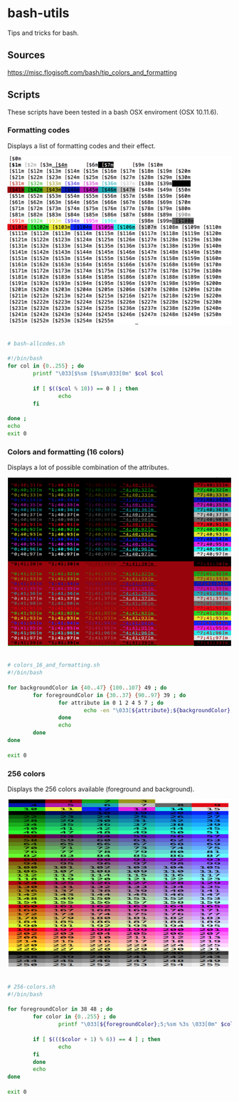 # bash-utils
Tips and tricks for bash.

## Sources
https://misc.flogisoft.com/bash/tip_colors_and_formatting

## Scripts
These scripts have been tested in a bash OSX enviroment (OSX 10.11.6).

### Formatting codes
Displays a list of formatting codes and their effect.

<img src="./resources/allcodes.png" alt="allcodes" width="509px" height="379px" />

```bash

# bash-allcodes.sh

#!/bin/bash
for col in {0..255} ; do
        printf "\033[$%sm [$%sm\033[0m" $col $col

        if [ $(($col % 10)) == 0 ] ; then
                echo
        fi

done ;
echo
exit 0
```

### Colors and formatting (16 colors)
Displays a lot of possible combination of the attributes.

<img src="./resources/colors-16.png" alt="allcodes" width="509px" height="379px" />

```bash

# colors_16_and_formatting.sh
#!/bin/bash

for backgroundColor in {40..47} {100..107} 49 ; do
        for foregroundColor in {30..37} {90..97} 39 ; do
                for attribute in 0 1 2 4 5 7 ; do
                        echo -en "\033[${attribute};${backgroundColor};${foregroundColor}m ^${attribute};${backgroundColor};${foregroundColor}[m \033[0m"
                done
                echo
        done
done

exit 0
```

### 256 colors
Displays the 256 colors available (foreground and background).

<img src="./resources/colors-256.png" alt="allcodes" width="509px" height="379px" />

```bash

# 256-colors.sh
#!/bin/bash

for foregroundColor in 38 48 ; do
        for color in {0..255} ; do
                printf "\033[${foregroundColor};5;%sm %3s \033[0m" $color $color

        if [ $((($color + 1) % 6)) == 4 ] ; then
                echo
        fi
        done
        echo
done

exit 0
```

